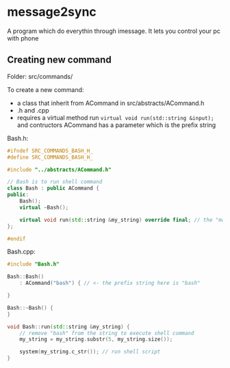 # message2sync

A program which do everythin through imessage.
It lets you control your pc with phone

## Creating new command

Folder: src/commands/

To create a new command:
 - a class that inherit from ACommand in src/abstracts/ACommand.h
 - .h and .cpp
 - requires a virtual method run `virtual void run(std::string &input);` and contructors ACommand has a parameter which is the prefix string

Bash.h:
```cpp
#ifndef SRC_COMMANDS_BASH_H_
#define SRC_COMMANDS_BASH_H_

#include "../abstracts/ACommand.h"

// Bash is to run shell command
class Bash : public ACommand {
public:
	Bash();
	virtual ~Bash();

	virtual void run(std::string &my_string) override final; // the "main" method
};

#endif
```

Bash.cpp:
```cpp
#include "Bash.h"

Bash::Bash()
	: ACommand("bash") { // <- the prefix string here is "bash"

}

Bash::~Bash() {
}

void Bash::run(std::string &my_string) {
	// remove "bash" from the string to execute shell command
	my_string = my_string.substr(5, my_string.size());

	system(my_string.c_str()); // run shell script
}
```
